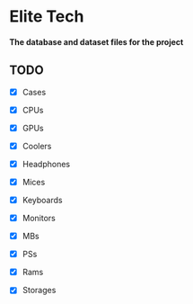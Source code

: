 # Elite Tech
#### The database and dataset files for the project


## TODO
- [x] Cases
- [x] CPUs
- [x] GPUs
- [x] Coolers
- [x] Headphones
- [x] Mices
- [x] Keyboards
- [x] Monitors
- [x] MBs
- [x] PSs
- [x] Rams
- [x] Storages

